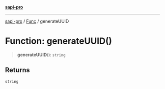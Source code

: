 [**sapi-pro**](../../../README.md)

***

[sapi-pro](../../../globals.md) / [Func](../README.md) / generateUUID

# Function: generateUUID()

> **generateUUID**(): `string`

## Returns

`string`
